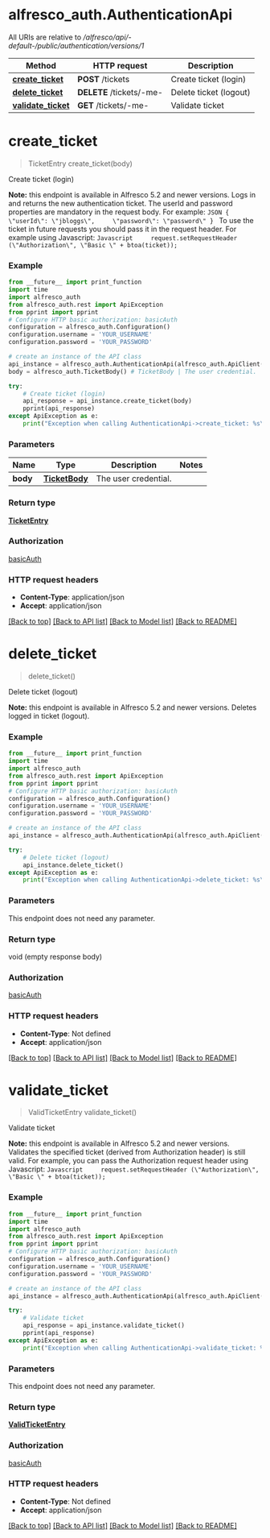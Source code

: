 # alfresco_auth.AuthenticationApi

All URIs are relative to */alfresco/api/-default-/public/authentication/versions/1*

Method | HTTP request | Description
------------- | ------------- | -------------
[**create_ticket**](AuthenticationApi.md#create_ticket) | **POST** /tickets | Create ticket (login)
[**delete_ticket**](AuthenticationApi.md#delete_ticket) | **DELETE** /tickets/-me- | Delete ticket (logout)
[**validate_ticket**](AuthenticationApi.md#validate_ticket) | **GET** /tickets/-me- | Validate ticket

# **create_ticket**
> TicketEntry create_ticket(body)

Create ticket (login)

**Note:** this endpoint is available in Alfresco 5.2 and newer versions.  Logs in and returns the new authentication ticket.  The userId and password properties are mandatory in the request body. For example: ```JSON {     \"userId\": \"jbloggs\",     \"password\": \"password\" } ``` To use the ticket in future requests you should pass it in the request header. For example using Javascript:   ```Javascript     request.setRequestHeader (\"Authorization\", \"Basic \" + btoa(ticket));   ``` 

### Example
```python
from __future__ import print_function
import time
import alfresco_auth
from alfresco_auth.rest import ApiException
from pprint import pprint
# Configure HTTP basic authorization: basicAuth
configuration = alfresco_auth.Configuration()
configuration.username = 'YOUR_USERNAME'
configuration.password = 'YOUR_PASSWORD'

# create an instance of the API class
api_instance = alfresco_auth.AuthenticationApi(alfresco_auth.ApiClient(configuration))
body = alfresco_auth.TicketBody() # TicketBody | The user credential.

try:
    # Create ticket (login)
    api_response = api_instance.create_ticket(body)
    pprint(api_response)
except ApiException as e:
    print("Exception when calling AuthenticationApi->create_ticket: %s\n" % e)
```

### Parameters

Name | Type | Description  | Notes
------------- | ------------- | ------------- | -------------
 **body** | [**TicketBody**](TicketBody.md)| The user credential. | 

### Return type

[**TicketEntry**](TicketEntry.md)

### Authorization

[basicAuth](../README.md#basicAuth)

### HTTP request headers

 - **Content-Type**: application/json
 - **Accept**: application/json

[[Back to top]](#) [[Back to API list]](../README.md#documentation-for-api-endpoints) [[Back to Model list]](../README.md#documentation-for-models) [[Back to README]](../README.md)

# **delete_ticket**
> delete_ticket()

Delete ticket (logout)

**Note:** this endpoint is available in Alfresco 5.2 and newer versions.  Deletes logged in ticket (logout). 

### Example
```python
from __future__ import print_function
import time
import alfresco_auth
from alfresco_auth.rest import ApiException
from pprint import pprint
# Configure HTTP basic authorization: basicAuth
configuration = alfresco_auth.Configuration()
configuration.username = 'YOUR_USERNAME'
configuration.password = 'YOUR_PASSWORD'

# create an instance of the API class
api_instance = alfresco_auth.AuthenticationApi(alfresco_auth.ApiClient(configuration))

try:
    # Delete ticket (logout)
    api_instance.delete_ticket()
except ApiException as e:
    print("Exception when calling AuthenticationApi->delete_ticket: %s\n" % e)
```

### Parameters
This endpoint does not need any parameter.

### Return type

void (empty response body)

### Authorization

[basicAuth](../README.md#basicAuth)

### HTTP request headers

 - **Content-Type**: Not defined
 - **Accept**: application/json

[[Back to top]](#) [[Back to API list]](../README.md#documentation-for-api-endpoints) [[Back to Model list]](../README.md#documentation-for-models) [[Back to README]](../README.md)

# **validate_ticket**
> ValidTicketEntry validate_ticket()

Validate ticket

**Note:** this endpoint is available in Alfresco 5.2 and newer versions.  Validates the specified ticket (derived from Authorization header) is still valid.  For example, you can pass the Authorization request header using Javascript:   ```Javascript     request.setRequestHeader (\"Authorization\", \"Basic \" + btoa(ticket));   ``` 

### Example
```python
from __future__ import print_function
import time
import alfresco_auth
from alfresco_auth.rest import ApiException
from pprint import pprint
# Configure HTTP basic authorization: basicAuth
configuration = alfresco_auth.Configuration()
configuration.username = 'YOUR_USERNAME'
configuration.password = 'YOUR_PASSWORD'

# create an instance of the API class
api_instance = alfresco_auth.AuthenticationApi(alfresco_auth.ApiClient(configuration))

try:
    # Validate ticket
    api_response = api_instance.validate_ticket()
    pprint(api_response)
except ApiException as e:
    print("Exception when calling AuthenticationApi->validate_ticket: %s\n" % e)
```

### Parameters
This endpoint does not need any parameter.

### Return type

[**ValidTicketEntry**](ValidTicketEntry.md)

### Authorization

[basicAuth](../README.md#basicAuth)

### HTTP request headers

 - **Content-Type**: Not defined
 - **Accept**: application/json

[[Back to top]](#) [[Back to API list]](../README.md#documentation-for-api-endpoints) [[Back to Model list]](../README.md#documentation-for-models) [[Back to README]](../README.md)

